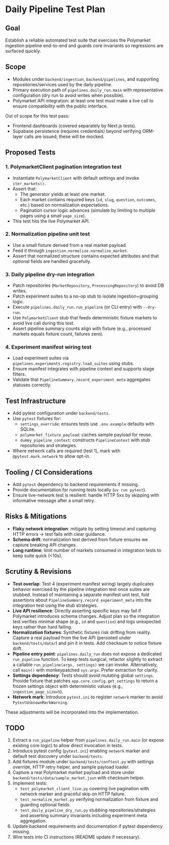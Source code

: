# Daily Pipeline Test Plan

## Goal
Establish a reliable automated test suite that exercises the Polymarket ingestion pipeline end-to-end and guards core invariants so regressions are surfaced quickly.

## Scope
- Modules under `backend/ingestion`, `backend/pipelines`, and supporting repositories/services used by the daily pipeline.
- Primary execution path of `pipelines.daily_run.main` with representative configuration (dry run to avoid writes when possible).
- Polymarket API integration: at least one test must make a live call to ensure compatibility with the public interface.

Out of scope for this test pass:
- Frontend dashboards (covered separately by Next.js tests).
- Supabase persistence (requires credentials) beyond verifying ORM-layer calls are issued; these will be mocked.

## Proposed Tests

### 1. PolymarketClient pagination integration test
- Instantiate `PolymarketClient` with default settings and invoke `iter_markets()`.
- Assert that:
  - The generator yields at least one market.
  - Each market contains required keys (`id`, `slug`, `question`, `outcomes`, etc.) based on normalization expectations.
  - Pagination cursor logic advances (simulate by limiting to multiple pages using a small `page_size`).
- This test hits the live Polymarket API.

### 2. Normalization pipeline unit test
- Use a small fixture derived from a real market payload.
- Feed it through `ingestion.normalize.normalize_market`.
- Assert that normalized structure contains expected attributes and that optional fields are handled gracefully.

### 3. Daily pipeline dry-run integration
- Patch repositories (`MarketRepository`, `ProcessingRepository`) to avoid DB writes.
- Patch experiment suites to a no-op stub to isolate ingestion+grouping logic.
- Execute `pipelines.daily_run.run_pipeline` (or CLI entry) with `--dry-run`.
- Use `PolymarketClient` stub that feeds deterministic fixture markets to avoid live call during this test.
- Assert pipeline summary counts align with fixture (e.g., processed markets equals fixture count, failures zero).

### 4. Experiment manifest wiring test
- Load experiment suites via `pipelines.experiments.registry.load_suites` using stubs.
- Ensure manifest integrates with pipeline context and supports stage filters.
- Validate that `PipelineSummary.record_experiment_meta` aggregates statuses correctly.

## Test Infrastructure
- Add pytest configuration under `backend/tests`.
- Use `pytest` fixtures for:
  - `settings_override`: ensures tests use `.env.example` defaults with SQLite.
  - `polymarket_fixture_payload`: caches sample payload for reuse.
  - `dummy_pipeline_context`: constructs `PipelineContext` with stub repositories and strategies.
- Where network calls are required (test 1), mark with `@pytest.mark.network` to allow opt-in.

## Tooling / CI Considerations
- Add `pytest` dependency to backend requirements if missing.
- Provide documentation for running tests locally (`uv run pytest`).
- Ensure live-network test is resilient: handle HTTP 5xx by skipping with informative message after a small retry.

## Risks & Mitigations
- **Flaky network integration**: mitigate by setting timeout and capturing HTTP errors -> test fails with clear guidance.
- **Schema drift**: normalization test derived from fixture ensures we capture breaking API changes.
- **Long runtime**: limit number of markets consumed in integration tests to keep suite quick (<10s).

## Scrutiny & Revisions
- **Test overlap**: Test 4 (experiment manifest wiring) largely duplicates behavior exercised by the pipeline integration test once suites are stubbed. Instead of maintaining a separate manifest unit test, fold assertions about `PipelineSummary.record_experiment_meta` into the integration test using the stub strategies.
- **Live API resilience**: Directly asserting specific keys may fail if Polymarket introduces schema changes. Adjust plan so the integration test verifies minimal shape (e.g., `id` and `question`) and logs unexpected keys rather than hard failing.
- **Normalization fixtures**: Synthetic fixtures risk drifting from reality. Capture a real payload from the live API (persisted under `backend/tests/data/`) and pin it in tests. Add checksum to notice fixture drift.
- **Pipeline entry point**: `pipelines.daily_run` does not expose a dedicated `run_pipeline` function. To keep tests surgical, refactor slightly to extract a callable `run_pipeline(args, settings)` we can invoke. Alternatively, call `main()` with monkeypatched `sys.argv`. Prefer extraction for clarity.
- **Settings dependency**: Tests should avoid mutating global `settings`. Provide fixture that patches `app.core.config.get_settings` to return a frozen settings object with deterministic values (e.g., `ingestion_page_size=5`).
- **Network mark**: Introduce `pytest.ini` to register `network` marker to avoid `PytestUnknownMarkWarning`.

These adjustments will be incorporated into the implementation.

## TODO
1. Extract a `run_pipeline` helper from `pipelines.daily_run.main` (or expose existing core logic) to allow direct invocation in tests.
2. Introduce pytest config (`pytest.ini`) enabling `network` marker and default test discovery under `backend/tests`.
3. Add fixtures module under `backend/tests/conftest.py` with settings override, HTTP retry helper, and sample payload loader.
4. Capture a real Polymarket market payload and store under `backend/tests/data/sample_market.json` with checksum helper.
5. Implement tests:
   - `test_polymarket_client_live.py` covering live pagination with network marker and graceful skip on HTTP failure.
   - `test_normalize_market.py` verifying normalization from fixture and guarding optional fields.
   - `test_daily_pipeline_dry_run.py` stubbing repositories/strategies and asserting summary invariants including experiment meta aggregation.
6. Update backend requirements and documentation if pytest dependency missing.
7. Wire tests into CI instructions (README update if necessary).
